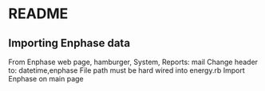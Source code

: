 # README

## Importing Enphase data

From Enphase web page, hamburger, System, Reports: mail
Change header to: datetime,enphase
File path must be hard wired into energy.rb
Import Enphase on main page
